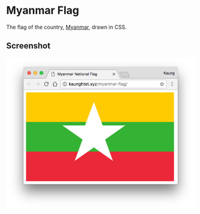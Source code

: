 # Myanmar Flag

The flag of the country, [Myanmar](https://en.wikipedia.org/wiki/Myanmar), drawn in CSS.

## Screenshot

![Screenshot](screenshot.png)

